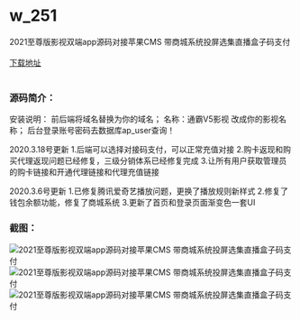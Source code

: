 # w_251
2021至尊版影视双端app源码对接苹果CMS 带商城系统投屏选集直播盒子码支付
<br/></br>
[下载地址](https://www.uuid2.com/251.html "下载地址")
<br/></br>
<h3>源码简介：</h3>
<p>安装说明：
前后端将域名替换为你的域名；
名称：通霸V5影视 改成你的影视名称；
后台登录账号密码去数据库ap_user查询！

2020.3.18号更新
1.后端可以选择对接码支付，可以正常充值对接
2.购卡返现和购买代理返现问题已经修复，三级分销体系已经修复完成
3.让所有用户获取管理员的购卡链接和开通代理链接和代理充值链接

2020.3.6号更新
1.已修复腾讯爱奇艺播放问题，更换了播放规则新样式
2.修复了钱包余额功能，修复了商城系统
3.更新了首页和登录页面渐变色一套UI<p>
<h3>截图：</h3>
<img src="https://www.uuid2.com/wp-content/uploads/img/202105/5aaaa46802.jpg" alt="2021至尊版影视双端app源码对接苹果CMS 带商城系统投屏选集直播盒子码支付"><img src="https://www.uuid2.com/wp-content/uploads/img/202105/5aaaa46783.jpg" alt="2021至尊版影视双端app源码对接苹果CMS 带商城系统投屏选集直播盒子码支付"><img src="https://www.uuid2.com/wp-content/uploads/img/202105/e611b0c857.jpg" alt="2021至尊版影视双端app源码对接苹果CMS 带商城系统投屏选集直播盒子码支付">
